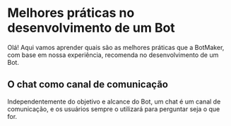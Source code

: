 # Melhores práticas no desenvolvimento de um Bot

Olá! Aqui vamos aprender quais são as melhores práticas que a BotMaker, com base em nossa experiência, recomenda no desenvolvimento de um Bot.

## O chat como canal de comunicação

Independentemente do objetivo e alcance do Bot, um chat é um canal de comunicação, e os usuários sempre o utilizará para perguntar seja o que for.
<!--stackedit_data:
eyJoaXN0b3J5IjpbMTIxNzM0NTI4Nl19
-->